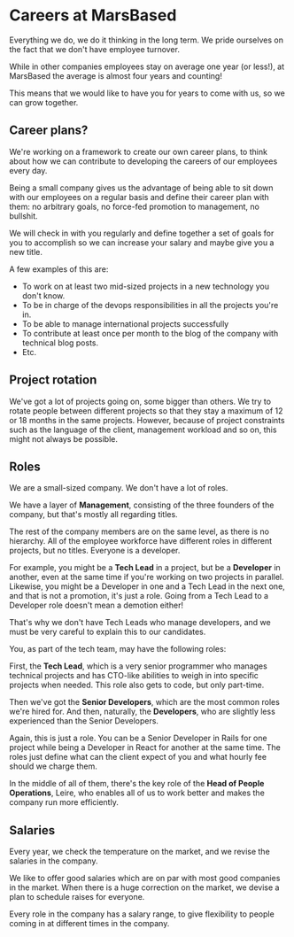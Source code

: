 # Careers at MarsBased

Everything we do, we do it thinking in the long term. We pride ourselves on the fact that we don't have employee turnover.

While in other companies employees stay on average one year (or less!), at MarsBased the average is almost four years and counting!

This means that we would like to have you for years to come with us, so we can grow together.

## Career plans?

We're working on a framework to create our own career plans, to think about how we can contribute to developing the careers of our employees every day.

Being a small company gives us the advantage of being able to sit down with our employees on a regular basis and define their career plan with them: no arbitrary goals, no force-fed promotion to management, no bullshit.

We will check in with you regularly and define together a set of goals for you to accomplish so we can increase your salary and maybe give you a new title.

A few examples of this are:

* To work on at least two mid-sized projects in a new technology you don't know.
* To be in charge of the devops responsibilities in all the projects you're in.
* To be able to manage international projects successfully
* To contribute at least once per month to the blog of the company with technical blog posts.
* Etc.

## Project rotation

We've got a lot of projects going on, some bigger than others. We try to rotate people between different projects so that they stay a maximum of 12 or 18 months in the same projects. However, because of project constraints such as the language of the client, management workload and so on, this might not always be possible.

## Roles

We are a small-sized company. We don't have a lot of roles.

We have a layer of __Management__, consisting of the three founders of the company, but that's mostly all regarding titles.

The rest of the company members are on the same level, as there is no hierarchy. All of the employee workforce have different roles in different projects, but no titles. Everyone is a developer.

For example, you might be a __Tech Lead__ in a project, but be a __Developer__ in another, even at the same time if you're working on two projects in parallel. Likewise, you might be a Developer in one and a Tech Lead in the next one, and that is not a promotion, it's just a role. Going from a Tech Lead to a Developer role doesn't mean a demotion either!

That's why we don't have Tech Leads who manage developers, and we must be very careful to explain this to our candidates.

You, as part of the tech team, may have the following roles:

First, the __Tech Lead__, which is a very senior programmer who manages technical projects and has CTO-like abilities to weigh in into specific projects when needed. This role also gets to code, but only part-time.

Then we've got the __Senior Developers__, which are the most common roles we're hired for. And then, naturally, the __Developers__, who are slightly less experienced than the Senior Developers.

Again, this is just a role. You can be a Senior Developer in Rails for one project while being a Developer in React for another at the same time. The roles just define what can the client expect of you and what hourly fee should we charge them.

In the middle of all of them, there's the key role of the __Head of People Operations__, Leire, who enables all of us to work better and makes the company run more efficiently.

## Salaries

Every year, we check the temperature on the market, and we revise the salaries in the company.

We like to offer good salaries which are on par with most good companies in the market. When there is a huge correction on the market, we devise a plan to schedule raises for everyone.

Every role in the company has a salary range, to give flexibility to people coming in at different times in the company.







